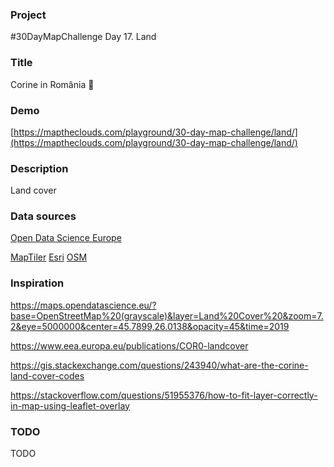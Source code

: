 ### Project

#30DayMapChallenge Day 17. Land

### Title

Corine in România 🌄

### Demo

[https://maptheclouds.com/playground/30-day-map-challenge/land/](https://maptheclouds.com/playground/30-day-map-challenge/land/)

### Description

Land cover

### Data sources

[Open Data Science Europe](maps.opendatascience.eu)

[MapTiler](https://cloud.maptiler.com/tiles/)
[Esri](http://server.arcgisonline.com)
[OSM](www.openstreetmap.org)

### Inspiration

https://maps.opendatascience.eu/?base=OpenStreetMap%20(grayscale)&layer=Land%20Cover%20&zoom=7.2&eye=5000000&center=45.7899,26.0138&opacity=45&time=2019

https://www.eea.europa.eu/publications/COR0-landcover

https://gis.stackexchange.com/questions/243940/what-are-the-corine-land-cover-codes

https://stackoverflow.com/questions/51955376/how-to-fit-layer-correctly-in-map-using-leaflet-overlay

### TODO

TODO
